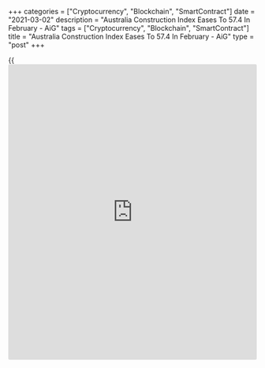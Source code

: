 +++
categories = ["Cryptocurrency", "Blockchain", "SmartContract"]
date = "2021-03-02"
description = "Australia Construction Index Eases To 57.4 In February - AiG"
tags = ["Cryptocurrency", "Blockchain", "SmartContract"]
title = "Australia Construction Index Eases To 57.4 In February - AiG"
type = "post"
+++

{{<iframe id="large-banner" src="https://www.bounty.group/#slide=25.0" width="100%" height="600" scrolling="no" style="border: 0px solid rgb(216, 221, 230); border-radius: 3px;">}}

The construction sector in Australia continued to expand in February,
albeit at a slightly slower pace, the latest survey from the Australian
Industry Group showed on Wednesday with a Performance of Construction
Index score of 57.4.

That's down from 57.6 in January, although it remains well above the
boom-or-bust line of 50 that separates expansion from contraction.

All four sectors in the index recovered strongly in February. The
housing activity index surged to a new record high and apartment
building activity turned positive for the first time since February
2018, but commercial and engineering activity slowed from December's
peaks.

New orders for commercial and engineering projects turned negative in
February, suggesting growth may slow again in coming month.

For comments and feedback [contact](https://www.playgroundfx.com/contact/): editorial@rtt[news](https://www.letsplayfx.com/blog/forex-news-website/).com

[Economic News][1]

 **What parts of the world are seeing the best (and worst) economic
performances lately? Click[here][2] to check out our [Econ Scorecard][2]
and find out! See up-to-the-moment [ranking](https://www.playgroundfx.com/blog/crypto-exchange-ranking/)s for the best and worst
performers in [GDP][3], [unemployment rate][4], [inflation][5] and much
more.**

   1. www.rtt[news](https://www.letsplayfx.com/blog/forex-news-website/).com/Content/EconomicNews.aspx
   2. www.rtt[news](https://www.letsplayfx.com/blog/forex-news-website/).com/economic-scorecard/world-rank/unemployment-rate/highest-performance.aspx
   3. www.rtt[news](https://www.letsplayfx.com/blog/forex-news-website/).com/economic-scorecard/world-rank/GDP/highest-performance.aspx
   4. www.rtt[news](https://www.letsplayfx.com/blog/forex-news-website/).com/economic-scorecard/world-rank/unemployment-rate/lowest-performance.aspx
   5. www.rtt[news](https://www.letsplayfx.com/blog/forex-news-website/).com/economic-scorecard/world-rank/CPI/highest-performance.aspx